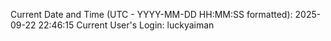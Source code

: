 Current Date and Time (UTC - YYYY-MM-DD HH:MM:SS formatted): 2025-09-22 22:46:15
Current User's Login: luckyaiman
